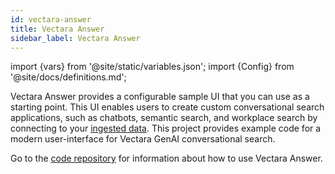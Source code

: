 ```yaml
---
id: vectara-answer
title: Vectara Answer
sidebar_label: Vectara Answer
---
```


import {vars} from '@site/static/variables.json';
import {Config} from '@site/docs/definitions.md';

Vectara Answer provides a configurable sample UI that you can use as a 
starting point. This UI enables users to create custom conversational search 
applications, such as chatbots, semantic search, and workplace search by 
connecting to your [ingested data](/docs/build-apps/vectara-ingest). This project provides example code for a 
modern user-interface for Vectara GenAI conversational search. 

Go to the [code repository](https://github.com/vectara/vectara-answer) for information about 
how to use Vectara Answer.
